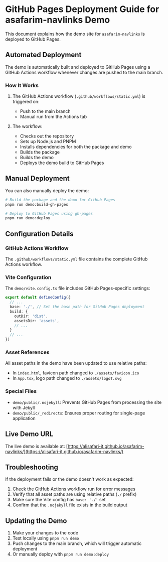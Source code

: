 # GitHub Pages Deployment Guide for asafarim-navlinks Demo

This document explains how the demo site for `asafarim-navlinks` is deployed to GitHub Pages.

## Automated Deployment

The demo is automatically built and deployed to GitHub Pages using a GitHub Actions workflow whenever changes are pushed to the main branch.

### How It Works

1. The GitHub Actions workflow (`.github/workflows/static.yml`) is triggered on:
   - Push to the main branch
   - Manual run from the Actions tab

2. The workflow:
   - Checks out the repository
   - Sets up Node.js and PNPM
   - Installs dependencies for both the package and demo
   - Builds the package
   - Builds the demo
   - Deploys the demo build to GitHub Pages

## Manual Deployment

You can also manually deploy the demo:

```bash
# Build the package and the demo for GitHub Pages
pnpm run demo:build-gh-pages

# Deploy to GitHub Pages using gh-pages
pnpm run demo:deploy
```

## Configuration Details

### GitHub Actions Workflow

The `.github/workflows/static.yml` file contains the complete GitHub Actions workflow.

### Vite Configuration

The `demo/vite.config.ts` file includes GitHub Pages-specific settings:

```ts
export default defineConfig({
  // ...
  base: './', // Set the base path for GitHub Pages deployment
  build: {
    outDir: 'dist',
    assetsDir: 'assets',
    // ...
  }
  // ...
})
```

### Asset References

All asset paths in the demo have been updated to use relative paths:

- In `index.html`, favicon path changed to `./assets/favicon.ico`
- In `App.tsx`, logo path changed to `./assets/logoT.svg`

### Special Files

- `demo/public/.nojekyll`: Prevents GitHub Pages from processing the site with Jekyll
- `demo/public/_redirects`: Ensures proper routing for single-page application

## Live Demo URL

The live demo is available at: [https://alisafari-it.github.io/asafarim-navlinks/](https://alisafari-it.github.io/asafarim-navlinks/)

## Troubleshooting

If the deployment fails or the demo doesn't work as expected:

1. Check the GitHub Actions workflow run for error messages
2. Verify that all asset paths are using relative paths (`./` prefix)
3. Make sure the Vite config has `base: './'` set
4. Confirm that the `.nojekyll` file exists in the build output

## Updating the Demo

1. Make your changes to the code
2. Test locally using `pnpm run demo`
3. Push changes to the main branch, which will trigger automatic deployment
4. Or manually deploy with `pnpm run demo:deploy`
